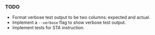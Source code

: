 ### TODO

- Format verbose test output to be two columns: expected and actual.
- Implement a `--verbose` flag to show verbose test output.
- Implement tests for STA instruction.
